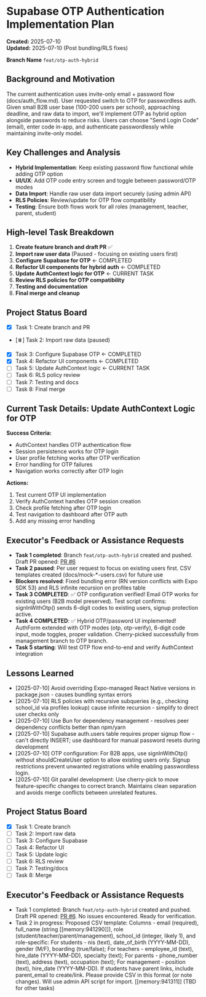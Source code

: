 # Supabase OTP Authentication Implementation Plan

**Created:** 2025-07-10  
**Updated:** 2025-07-10 (Post bundling/RLS fixes)

**Branch Name**
`feat/otp-auth-hybrid`

## Background and Motivation
The current authentication uses invite-only email + password flow (docs/auth_flow.md). User requested switch to OTP for passwordless auth. Given small B2B user base (100-200 users per school), approaching deadline, and raw data to import, we'll implement OTP as hybrid option alongside passwords to reduce risks. Users can choose "Send Login Code" (email), enter code in-app, and authenticate passwordlessly while maintaining invite-only model.

## Key Challenges and Analysis
- **Hybrid Implementation**: Keep existing password flow functional while adding OTP option
- **UI/UX**: Add OTP code entry screen and toggle between password/OTP modes
- **Data Import**: Handle raw user data import securely (using admin API)
- **RLS Policies**: Review/update for OTP flow compatibility
- **Testing**: Ensure both flows work for all roles (management, teacher, parent, student)

## High-level Task Breakdown
1. **Create feature branch and draft PR** ✅
2. **Import raw user data** (Paused - focusing on existing users first)
3. **Configure Supabase for OTP** ← COMPLETED
4. **Refactor UI components for hybrid auth** ← COMPLETED
5. **Update AuthContext logic for OTP** ← CURRENT TASK
6. **Review RLS policies for OTP compatibility**
7. **Testing and documentation**
8. **Final merge and cleanup**

## Project Status Board  
- [x] Task 1: Create branch and PR
- [⏸️] Task 2: Import raw data (paused)
- [x] Task 3: Configure Supabase OTP ← COMPLETED
- [x] Task 4: Refactor UI components ← COMPLETED
- [ ] Task 5: Update AuthContext logic ← CURRENT TASK
- [ ] Task 6: RLS policy review
- [ ] Task 7: Testing and docs
- [ ] Task 8: Final merge

## Current Task Details: Update AuthContext Logic for OTP

**Success Criteria:**
- AuthContext handles OTP authentication flow
- Session persistence works for OTP login
- User profile fetching works after OTP verification
- Error handling for OTP failures
- Navigation works correctly after OTP login

**Actions:**
1. Test current OTP UI implementation
2. Verify AuthContext handles OTP session creation
3. Check profile fetching after OTP login
4. Test navigation to dashboard after OTP auth
5. Add any missing error handling

## Executor's Feedback or Assistance Requests  
- **Task 1 completed**: Branch `feat/otp-auth-hybrid` created and pushed. Draft PR opened: [PR #6](https://github.com/ramdhanhdy/MadraXis/pull/6)
- **Task 2 paused**: Per user request to focus on existing users first. CSV templates created (docs/mock-*-users.csv) for future use
- **Blockers resolved**: Fixed bundling error (RN version conflicts with Expo SDK 53) and RLS infinite recursion on profiles table
- **Task 3 COMPLETED**: ✅ OTP configuration verified! Email OTP works for existing users (B2B model preserved). Test script confirms: signInWithOtp() sends 6-digit codes to existing users, signup protection active.
- **Task 4 COMPLETED**: ✅ Hybrid OTP/password UI implemented! AuthForm extended with OTP modes (otp, otp-verify), 6-digit code input, mode toggles, proper validation. Cherry-picked successfully from management branch to OTP branch.
- **Task 5 starting**: Will test OTP flow end-to-end and verify AuthContext integration

## Lessons Learned
- [2025-07-10] Avoid overriding Expo-managed React Native versions in package.json - causes bundling syntax errors
- [2025-07-10] RLS policies with recursive subqueries (e.g., checking school_id via profiles lookup) cause infinite recursion - simplify to direct user checks only
- [2025-07-10] Use Bun for dependency management - resolves peer dependency conflicts better than npm/yarn
- [2025-07-10] Supabase auth.users table requires proper signup flow - can't directly INSERT; use dashboard for manual password resets during development
- [2025-07-10] OTP configuration: For B2B apps, use signInWithOtp() without shouldCreateUser option to allow existing users only. Signup restrictions prevent unwanted registrations while enabling passwordless login.
- [2025-07-10] Git parallel development: Use cherry-pick to move feature-specific changes to correct branch. Maintains clean separation and avoids merge conflicts between unrelated features.

## Project Status Board  
- [x] Task 1: Create branch  
- [ ] Task 2: Import raw data  
- [ ] Task 3: Configure Supabase  
- [ ] Task 4: Refactor UI  
- [ ] Task 5: Update logic  
- [ ] Task 6: RLS review  
- [ ] Task 7: Testing/docs  
- [ ] Task 8: Merge  

## Executor's Feedback or Assistance Requests  
- Task 1 completed: Branch `feat/otp-auth-hybrid` created and pushed. Draft PR opened: [PR #6](https://github.com/ramdhanhdy/MadraXis/pull/6). No issues encountered. Ready for verification.  
- Task 2 in progress: Proposed CSV template: Columns - email (required), full_name (string [[memory:941290]]), role (student/teacher/parent/management), school_id (integer, likely 1), and role-specific: For students - nis (text), date_of_birth (YYYY-MM-DD), gender (M/F), boarding (true/false); For teachers - employee_id (text), hire_date (YYYY-MM-DD), specialty (text); For parents - phone_number (text), address (text), occupation (text); For management - position (text), hire_date (YYYY-MM-DD). If students have parent links, include parent_email to create/link. Please provide CSV in this format (or note changes). Will use admin API script for import. [[memory:941311]]
(TBD for other tasks) 